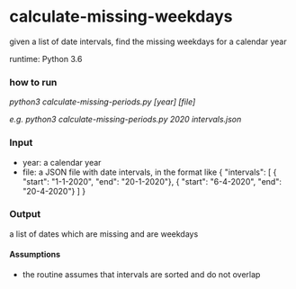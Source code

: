 # calculate-missing-weekdays

given a list of date intervals, find the missing weekdays for a calendar year

runtime: Python 3.6

### how to run
<i>python3 calculate-missing-periods.py [year] [file]</i>

<i>e.g. python3 calculate-missing-periods.py 2020 intervals.json</i>

### Input

* year: a calendar year
* file: a JSON file with date intervals, in the format like
{ "intervals": [ { "start":  "1-1-2020", "end": "20-1-2020"}, { "start":  "6-4-2020", "end": "20-4-2020"} ] }

### Output
a list of dates which are missing and are weekdays

#### Assumptions
* the routine assumes that intervals are sorted and do not overlap



